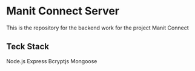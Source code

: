 # Manit Connect Server
This is the repository for the backend work for the project Manit Connect

## Teck Stack
Node.js
Express
Bcryptjs
Mongoose
